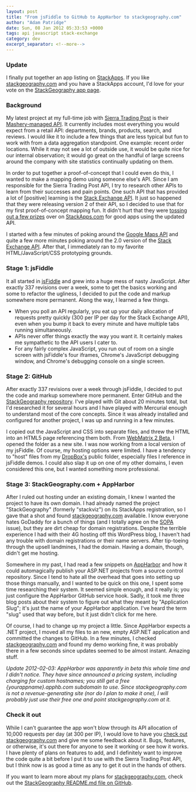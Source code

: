 ```yaml
---
layout: post
title: "From jsFiddle to GitHub to AppHarbor to stackgeography.com"
author: "Adam Patridge"
date: Sun, 08 Jan 2012 05:33:53 +0000
tags: api javascript stack-exchange
category: dev
excerpt_separator: <!--more-->
---
```


### Update

I finally put together an app listing on [StackApps](http://stackapps.com). If you like [stackgeography.com](http://www.stackgeography.com/) and you have a StackApps account, I'd love for your vote on the [StackGeography app page](http://stackapps.com/questions/2913/stackgeography-a-stack-exchange-question-mapping-site).

### Background

My latest project at my full-time job with [Sierra Trading Post](http://www.sierratradingpost.com) is their [Mashery-managed API](http://dev.sierratradingpost.com). It currently includes most everything you would expect from a retail API: departments, brands, products, search, and reviews. I would like it to include a few things that are less typical but fun to work with from a data aggregation standpoint. One example: recent order locations. While it may not see a lot of outside use, it would be quite nice for our internal observation; it would go great on the handful of large screens around the company with site statistics continually updating on them.

<!--more-->

In order to put together a proof-of-concept that I could even do this, I wanted to make a mapping demo using someone else's API. Since I am responsible for the Sierra Trading Post API, I try to research other APIs to learn from their successes and pain points. One such API that has provided a lot of [positive] learning is the [Stack Exchange API](http://api.stackexchange.com/docs/). It just so happened that they were releasing version 2 of their API, so I decided to use that for my first proof-of-concept mapping fun. It didn't hurt that they were [tossing out a few prizes](http://blog.stackoverflow.com/2011/12/stack-exchange-api-v2-0-public-beta/) over on [StackApps.com](http://stackapps.com) for good apps using the updated API.

I started with a few minutes of poking around the [Google Maps API](http://code.google.com/apis/maps/documentation/javascript/basics.html) and quite a few more minutes poking around the 2.0 version of the [Stack Exchange API](http://api.stackexchange.com/docs/). After that, I immediately ran to my favorite HTML/JavaScript/CSS prototyping grounds.

### Stage 1: jsFiddle

It all started in [jsFiddle](http://jsfiddle.net) and grew into a huge mess of nasty JavaScript. After exactly 337 revisions over a week, some to get the basics working and some to refactor the ugliness, I decided to put the code and markup somewhere more permanent. Along the way, I learned a few things.

* When you poll an API regularly, you eat up your daily allocation of requests pretty quickly (300 per IP per day for the Stack Exchange API), even when you bump it back to every minute and have multiple tabs running simultaneously.
* APIs never offer things exactly the way you want it. It certainly makes me sympathetic to the API users I cater to.
* For any fairly complex JavaScript, you run out of room on a single screen with jsFiddle's four iframes, Chrome's JavaScript debugging window, and Chrome's debugging console on a single screen.

### Stage 2: GitHub

After exactly 337 revisions over a week through jsFiddle, I decided to put the code and markup somewhere more permanent. Enter GitHub and the [StackGeography repository](https://github.com/patridge/StackGeography). I've played with Git about 20 minutes total, but I'd researched it for several hours and I have played with Mercurial enough to understand most of the core concepts. Since it was already installed and configured for another project, I was up and running in a few minutes.

I copied out the JavaScript and CSS into separate files, and threw the HTML into an HTML5 page referencing them both. From [WebMatrix 2 Beta](http://www.microsoft.com/web/webmatrix/next/), I opened the folder as a new site. I was now working from a local version of my jsFiddle. Of course, my hosting options were limited. I have a tendency to "host" files from my [DropBox's](http://db.tt/MM5CStl) public folder, especially files I reference in jsFiddle demos. I could also slap it up on one of my other domains, I even considered this one, but I wanted something more professional.

### Stage 3: StackGeography.com + AppHarbor

After I ruled out hosting under an existing domain, I knew I wanted the project to have its own domain. I had already named the project "StackGeography" (formerly "stackviz") on its StackApps registration, so I gave that a shot and found [stackgeography.com](http://www.stackgeography.com/) available. I know everyone hates GoDaddy for a bunch of things (and I totally agree on the [SOPA](http://en.wikipedia.org/wiki/Stop_Online_Piracy_Act) issue), but they are dirt cheap for domain registrations. Despite the terrible experience I had with their 4G hosting off this WordPress blog, I haven't had any trouble with domain registrations or their name servers. After tip-toeing through the upsell landmines, I had the domain. Having a domain, though, didn't get me hosting. 

Somewhere in my past, I had read a few snippets on [AppHarbor](https://appharbor.com/) and how it could automagically publish your ASP.NET projects from a source control repository. Since I tend to hate all the overhead that goes into setting up those things manually, and I wanted to be quick on this one, I spent some time researching their system. It seemed simple enough, and it really is; you just configure the AppHarbor GitHub service hook. Sadly, it took me three blog posts about their system to figure out what they meant by "Application Slug"; it's just the name of your AppHarbor application. I've heard the term "slug" used that way before, but it just didn't click for me here.

Of course, I had to change up my project a little. Since AppHarbor expects a .NET project, I moved all my files to an new, empty ASP.NET application and committed the changes to GitHub. In a few minutes, I checked [stackgeography.com](http://www.stackgeography.com/) and found my demo working fine, it was probably there in a few seconds since updates seemed to be almost instant. Amazing stuff.

*Update 2012-02-03: AppHarbor was apparently in beta this whole time and I didn't notice. They have since announced a pricing system, including charging for custom hostnames; you still get a free {yourappname}.apphb.com subdomain to use. Since stackgeography.com is not a revenue-generating site (nor do I plan to make it one), I will probably just use their free one and point stackgeography.com at it.*

### Check it out

While I can't guarantee the app won't blow through its API allocation of 10,000 requests per day (at 300 per IP), I would love to have you [check out stackgeography.com](http://www.stackgeography.com/) and give me some feedback about it. Bugs, features, or otherwise, it's out there for anyone to see it working or see how it works. I have plenty of plans on features to add, and I definitely want to improve the code quite a bit before I put it to use with the Sierra Trading Post API, but I think now is as good a time as any to get it out in the hands of others.

If you want to learn more about my plans for [stackgeography.com](http://www.stackgeography.com/), check out the [StackGeography README.md file on GitHub](https://github.com/patridge/StackGeography).
